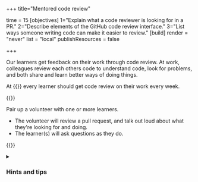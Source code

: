 +++
title="Mentored code review"

time = 15
[objectives]
    1="Explain what a code reviewer is looking for in a PR."
    2="Describe elements of the GitHub code review interface."
    3="List ways someone writing code can make it easier to review."
[build]
  render = "never"
  list = "local"
  publishResources = false

+++

Our learners get feedback on their work through code review.
At work, colleagues review each others code to understand code, look for problems, and both share and learn better ways of doing things.

At {{<our-name>}} every learner should get code review on their work every week.

{{<note type="activity" title="Live Code Review">}}

Pair up a volunteer with one or more learners. 

- The volunteer will review a pull request, and talk out loud about what they're looking for and doing.
- The learner(s) will ask questions as they do.

{{</note>}}

<details><summary>

### Hints and tips

</summary>

1. How did you understand what the goal of the PR is? Reading the title and description, looking at the coursework exercises, etc.
2. The uses of the different tabs in a PR: Conversation, Commits, Files changed.
3. What made a PR easy or hard to review:
   1. Where unrelated files/lines changed?
   2. Was code consistently formatted? Did indentation help or hurt understanding?
4. How did you review the code? Did you read top-to-bottom? Did you jump around into and out-of functions? Did you look at tests? Did you clone the code locally and try running it?

